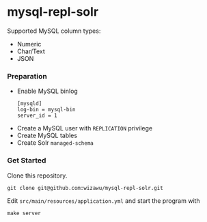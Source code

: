 # mysql-repl-solr

Supported MySQL column types:

* Numeric
* Char/Text
* JSON

### Preparation

* Enable MySQL binlog
  ```
  [mysqld]
  log-bin = mysql-bin
  server_id = 1
  ```
* Create a MySQL user with `REPLICATION` privilege
* Create MySQL tables
* Create Solr `managed-schema`

### Get Started

Clone this repository.

```
git clone git@github.com:wizawu/mysql-repl-solr.git
```

Edit `src/main/resources/application.yml` and start the program with

```
make server
```

